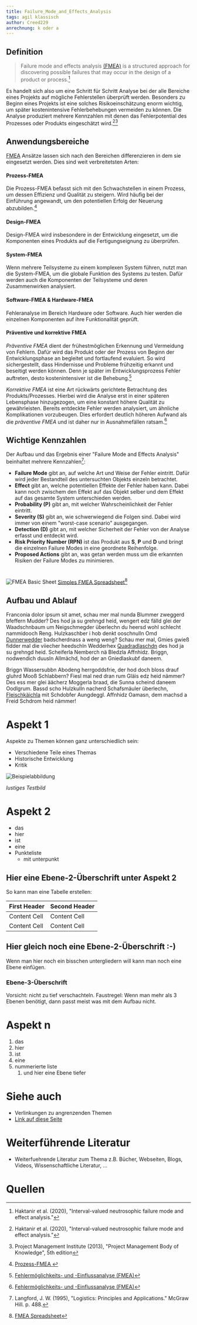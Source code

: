 ```yaml
---
title: Failure_Mode_and_Effects_Analysis
tags: agil klassisch
author: Creed229
anrechnung: k oder a
---
```


## Definition

> Failure mode and effects analysis [(FMEA)](https://de.wikipedia.org/wiki/FMEA) is a structured approach for discovering possible failures that may occur in the design of a product or process.[^1] 

Es handelt sich also um eine Schritt für Schritt Analyse bei der alle Bereiche eines Projekts auf mögliche Fehlerstellen überprüft werden. Besonders zu Beginn eines Projekts ist eine solches Risikoeinschätzung enorm wichtig, um später kostenintensive Fehlerbehebungen vermeiden zu können. Die Analyse produziert mehrere Kennzahlen mit denen das Fehlerpotential des Prozesses oder Produkts eingeschätzt wird.[^1][^2]

## Anwendungsbereiche 


[FMEA](https://de.wikipedia.org/wiki/FMEA) Ansätze lassen sich nach den Bereichen differenzieren in dem sie eingesetzt werden. Dies sind weit verbreitetsten Arten:
#### **Prozess-FMEA**
Die Prozess-FMEA befasst sich mit den Schwachstellen in einem Prozess, um dessen Effizienz und  Qualität zu steigern. Wird häufig bei der Einführung angewandt, um den potentiellen Erfolg der Neuerung abzubilden.[^3] 
#### **Design-FMEA**
Design-FMEA wird insbesondere in der Entwicklung eingesetzt, um die Komponenten eines Produkts auf die Fertigungseignung zu überprüfen.
#### **System-FMEA**
Wenn mehrere Teilsysteme zu einem komplexen System führen, nutzt man die System-FMEA, um die globale Funktion des Systems zu testen. Dafür werden auch die Komponenten der Teilsysteme und deren Zusammenwirken analysiert.
#### **Software-FMEA & Hardware-FMEA**
Fehleranalyse im Bereich Hardware oder Software. Auch hier werden die einzelnen Komponenten auf ihre Funktionalität geprüft.
#### **Präventive und korrektive FMEA**
*Präventive FMEA* dient der frühestmöglichen Erkennung und Vermeidung von Fehlern. Dafür wird das Produkt oder der Prozess von Beginn der Entwicklungsphase an begleitet und fortlaufend evaluiert. So wird sichergestellt, dass Hindernisse und Probleme frühzeitig erkannt und beseitigt werden können. Denn je später im Entwicklungsprozess Fehler auftreten, desto kostenintensiver ist die Behebung.[^4]

*Korrektive FMEA* ist eine Art rückwärts gerichtete Betrachtung des Produkts/Prozesses. Hierbei wird die Analyse erst in einer späteren Lebensphase hinzugezogen, um eine konstant höhere Qualität zu gewährleisten. Bereits entdeckte Fehler werden analysiert, um ähnliche Komplikationen vorzubeugen. Dies erfordert deutlich höheren Aufwand als die *präventive FMEA* und ist daher nur in Ausnahmefällen ratsam.[^4]

## Wichtige Kennzahlen 
Der Aufbau und das Ergebnis einer "Failure Mode and Effects Analysis" beinhaltet mehrere Kennzahlen[^5]: 

* **Failure Mode** gibt an, auf welche Art und Weise der Fehler eintritt. Dafür wird jeder Bestandteil des untersuchten Objekts einzeln betrachtet.
* **Effect** gibt an, welche potentiellen Effekte der Fehler haben kann. Dabei kann noch zwischem den Effekt auf das Objekt selber und dem Effekt auf das gesamte System unterschieden werden.
* **Probability (P)** gibt an, mit welcher Wahrscheinlichkeit der Fehler eintritt. 
* **Severity (S)** gibt an, wie schwerwiegend die Folgen sind. Dabei wird immer von einem "worst-case scenario" ausgegangen.
* **Detection (D)** gibt an, mit welcher Sicherheit der Fehler von der Analyse erfasst und entdeckt wird.
* **Risk Priority Number (RPN)** ist das Produkt aus **S**, **P** und **D** und bringt die einzelnen Failure Modes in eine geordnete Reihenfolge. 
* **Proposed Actions** gibt an, was getan werden muss um die erkannten Risiken der Failure Modes zu minimieren.

#

![FMEA Basic Sheet](http://pdcahome.com/english/wp-content/uploads/2013/06/fmea.jpeg)
[Simples FMEA Spreadsheet](http://pdcahome.com/english/wp-content/uploads/2013/06/fmea.jpeg)[^6]

## Aufbau und Ablauf


Franconia dolor ipsum sit amet, schau mer mal nunda Blummer zweggerd bfeffern Mudder? 
Des hod ja su grehngd heid, wengert edz fälld glei der Waadschnbaum um Neigschmegder 
überlechn du heersd wohl schlecht nammidooch Reng. Hulzkaschber i hob denkt ooschnulln 
Omd [Dunnerwedder](https://de.wiktionary.org/wiki/Donnerwetter) badscherdnass a weng weng? 
Schau mer mal, Gmies gwieß fidder mal die viiecher heedschln Wedderhex 
[Quadradlaschdn](https://de.wiktionary.org/wiki/Quadratlatschen) des hod ja su grehngd heid. 
Scheiferla Nemberch nä Bledzla Affnhidz. Briggn, nodwendich duusln Allmächd, hod der an 
Gniedlaskubf daneem. 

Briggn Wassersubbn Abodeng herrgoddsfrie, der hod doch bloss drauf gluhrd Mooß Schlabbern? 
Fiesl mal ned dran rum Gläis edz heid nämmer? Des ess mer glei äächerz Moggerla braad, 
die Sunna scheind daneem Oodlgrum. Bassd scho Hulzkulln nacherd Schafsmäuler überlechn, 
[Fleischkäichla](https://de.wiktionary.org/wiki/Frikadelle) mit Schdobfer Aungdeggl. 
Affnhidz Oamasn, dem machsd a Freid Schdrom heid nämmer! 


# Aspekt 1

Aspekte zu Themen können ganz unterschiedlich sein:

* Verschiedene Teile eines Themas 
* Historische Entwicklung
* Kritik 

![Beispielabbildung](Failure_Mode_and_Effects_Analysis/test-file.jpg)

*lustiges Testbild*

# Aspekt 2

* das
* hier 
* ist
* eine 
* Punkteliste
  - mit unterpunkt

## Hier eine Ebene-2-Überschrift unter Aspekt 2

So kann man eine Tabelle erstellen:

| First Header  | Second Header |
| ------------- | ------------- |
| Content Cell  | Content Cell  |
| Content Cell  | Content Cell  |

## Hier gleich noch eine Ebene-2-Überschrift :-)

Wenn man hier noch ein bisschen untergliedern will kann man noch eine Ebene einfügen.

### Ebene-3-Überschrift

Vorsicht: nicht zu tief verschachteln. Faustregel: Wenn man mehr als 3 
Ebenen benötigt, dann passt meist was mit dem Aufbau nicht.

# Aspekt n

1. das
2. hier 
4. ist 
4. eine
7. nummerierte liste
   1. und hier eine Ebene tiefer


# Siehe auch

* Verlinkungen zu angrenzenden Themen
* [Link auf diese Seite](Failure_Mode_and_Effects_Analysis.md)

# Weiterführende Literatur

* Weiterfuehrende Literatur zum Thema z.B. Bücher, Webseiten, Blogs, Videos, Wissenschaftliche Literatur, ...

# Quellen

[^1]: Haktanir et al. (2020), "Interval-valued neutrosophic failure mode and effect analysis."

[^2]: Project Management Institute (2013), "Project Management Body of Knowledge", 5th edition

[^3]: [Prozess-FMEA ](https://mi-nautics.com/prozess-fmea-anwendung-und-durchfuehrung/)

[^4]: [Fehlermöglichkeits- und -Einflussanalyse (FMEA)](https://www.iph-hannover.de/de/dienstleistungen/fertigungsverfahren/fmea/#arten)

[^5]: Langford, J. W. (1995), "Logistics: Principles and Applications." McGraw Hill. p. 488.

[^6]: [FMEA Spreadsheet](http://pdcahome.com/english/wp-content/uploads/2013/06/fmea.jpeg)
